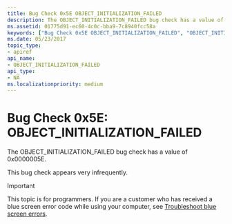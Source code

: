 ```yaml
---
title: Bug Check 0x5E OBJECT_INITIALIZATION_FAILED
description: The OBJECT_INITIALIZATION_FAILED bug check has a value of 0x0000005E.This bug check appears very infrequently.
ms.assetid: 01775d91-ec60-4c0c-bba9-7c8940fcc58a
keywords: ["Bug Check 0x5E OBJECT_INITIALIZATION_FAILED", "OBJECT_INITIALIZATION_FAILED"]
ms.date: 05/23/2017
topic_type:
- apiref
api_name:
- OBJECT_INITIALIZATION_FAILED
api_type:
- NA
ms.localizationpriority: medium
---
```


# Bug Check 0x5E: OBJECT\_INITIALIZATION\_FAILED


The OBJECT\_INITIALIZATION\_FAILED bug check has a value of 0x0000005E.

This bug check appears very infrequently.

> [!IMPORTANT]
> This topic is for programmers. If you are a customer who has received a blue screen error code while using your computer, see [Troubleshoot blue screen errors](https://www.windows.com/stopcode).


 

 





